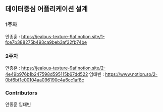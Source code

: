 ## 데이터중심 어플리케이션 설계

### 1주차
안종훈 : https://jealous-texture-9af.notion.site/1-fce7b388275b493ca9beb3af32fb74be

### 2주차
안종훈 :  https://jealous-texture-9af.notion.site/2-4e49b976b1b247598d595115b67dd522
임태빈 : https://www.notion.so/2-0bf6bf1e00104aa096190c4a6cc1af8c

### Contributors
안종훈
임태빈

